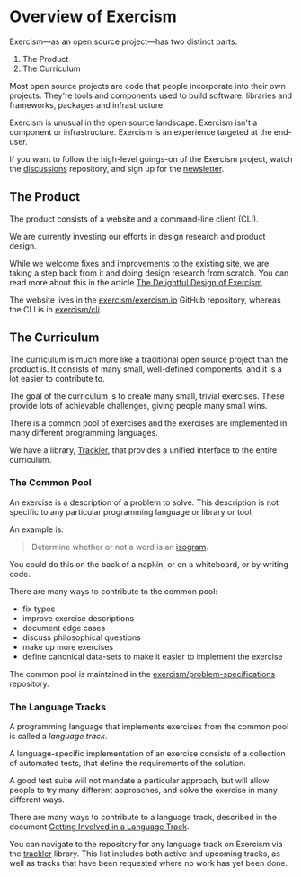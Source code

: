 # Overview of Exercism

Exercism—as an open source project—has two distinct parts.

1. The Product
2. The Curriculum

Most open source projects are code that people incorporate into their own projects. They're tools and components used to build software: libraries and frameworks, packages and infrastructure.

Exercism is unusual in the open source landscape. Exercism isn't a component or infrastructure. Exercism is an experience targeted at the end-user.

If you want to follow the high-level goings-on of the Exercism project, watch the [discussions][] repository, and sign up for the [newsletter][].

## The Product

The product consists of a website and a command-line client (CLI).

We are currently investing our efforts in design research and product design.

While we welcome fixes and improvements to the existing site, we are taking a step back from it and doing design research from scratch. You can read more about this in the article [The Delightful Design of Exercism][design-of-exercism].

The website lives in the [exercism/exercism.io][exercism-io] GitHub repository, whereas the CLI is in [exercism/cli][cli].

## The Curriculum

The curriculum is much more like a traditional open source project than the product is. It consists of many small, well-defined components, and it is a lot easier to contribute to.

The goal of the curriculum is to create many small, trivial exercises. These provide lots of achievable challenges, giving people many small wins.

There is a common pool of exercises and the exercises are implemented in many different programming languages.

We have a library, [Trackler][trackler], that provides a unified interface to the entire curriculum.

### The Common Pool

An exercise is a description of a problem to solve. This description is not specific to any particular programming language or library or tool.

An example is:

> Determine whether or not a word is an [isogram][].

You could do this on the back of a napkin, or on a whiteboard, or by writing code.

There are many ways to contribute to the common pool:

- fix typos
- improve exercise descriptions
- document edge cases
- discuss philosophical questions
- make up more exercises
- define canonical data-sets to make it easier to implement the exercise

The common pool is maintained in the [exercism/problem-specifications][problem-specifications] repository.

### The Language Tracks

A programming language that implements exercises from the common pool is called a _language track_.

A language-specific implementation of an exercise consists of a collection of automated tests, that define the requirements of the solution.

A good test suite will not mandate a particular approach, but will allow people to try many different approaches, and solve the exercise in many different ways.

There are many ways to contribute to a language track, described in the document [Getting Involved in a Language Track][getting-started-track].

You can navigate to the repository for any language track on Exercism via the [trackler][trackler-tracks] library. This list includes both active and upcoming tracks, as well as tracks that have been requested where no work has yet been done.

[exercism-io]: https://github.com/exercism/exercism.io
[cli]: https://github.com/exercism/cli
[isogram]: https://en.wikipedia.org/wiki/Isogram
[discussions]: https://github.com/exercism/discussions/issues
[newsletter]: http://tinyletter.com/exercism
[design-of-exercism]: http://tinyletter.com/exercism/letters/the-delightful-design-of-exercism
[problem-specifications]: https://github.com/exercism/problem-specifications
[getting-started-track]: https://github.com/exercism/exercism.io/tree/master/docs/getting-involved-in-a-track.md
[trackler]: https://github.com/exercism/trackler
[trackler-tracks]: https://github.com/exercism/trackler/tree/master/tracks
